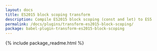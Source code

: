 ```yaml
---
layout: docs
title: ES2015 block scoping transform
description: Compile ES2015 block scoping (const and let) to ES5
permalink: /docs/plugins/transform-es2015-block-scoping/
package: babel-plugin-transform-es2015-block-scoping
---
```


{% include package_readme.html %}
